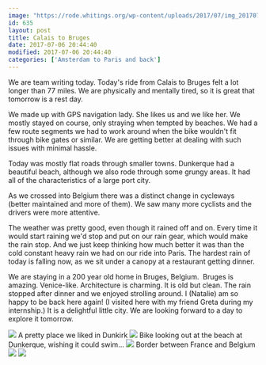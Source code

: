 ```yaml
---
image: "https://rode.whitings.org/wp-content/uploads/2017/07/img_20170706_124737741_hdr.jpg/img_20170706_124737741_hdr.jpg"
id: 635
layout: post
title: Calais to Bruges
date: 2017-07-06 20:44:40
modified: 2017-07-06 20:44:40
categories: ['Amsterdam to Paris and back']
---
```


We are team writing today.  Today's ride from Calais to Bruges felt a lot longer than 77 miles. We are physically and mentally tired, so it is great that tomorrow is a rest day.

We made up with GPS navigation lady. She likes us and we like her. We mostly stayed on course, only straying when tempted by beaches. We had a few route segments we had to work around when the bike wouldn't fit through bike gates or similar. We are getting better at dealing with such issues with minimal hassle.

Today was mostly flat roads through smaller towns. Dunkerque had a beautiful beach, although we also rode through some grungy areas. It had all of the characteristics of a large port city.

As we crossed into Belgium there was a distinct change in cycleways (better maintained and more of them). We saw many more cyclists and the drivers were more attentive.

The weather was pretty good, even though it rained off and on. Every time it would start raining we'd stop and put on our rain gear, which would make the rain stop. And we just keep thinking how much better it was than the cold constant heavy rain we had on our ride into Paris. The hardest rain of today is falling now, as we sit under a canopy at a restaurant getting dinner.

We are staying in a 200 year old home in Bruges, Belgium.  Bruges is amazing. Venice-like. Architecture is charming. It is old but clean. The rain stopped after dinner and we enjoyed strolling around. I (Natalie) am so happy to be back here again! (I visited here with my friend Greta during my internship.) It is a delightful little city. We are looking forward to a day to explore it tomorrow.

![](https://whitingpt.files.wordpress.com/2017/07/img_20170706_124737741_hdr.jpg) A pretty place we liked in Dunkirk
![](https://whitingpt.files.wordpress.com/2017/07/img_20170706_132517849.jpg) Bike looking out at the beach at Dunkerque, wishing it could swim...
![](https://whitingpt.files.wordpress.com/2017/07/img_20170706_144335872-1.jpg) Border between France and Belgium
![](https://whitingpt.files.wordpress.com/2017/07/img_20170706_220234221.jpg) 
![](https://whitingpt.files.wordpress.com/2017/07/img_20170706_220134543_hdr.jpg)

